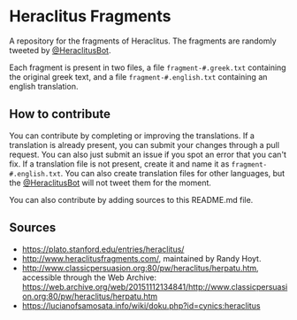 # Heraclitus Fragments

A repository for the fragments of Heraclitus. The fragments are randomly tweeted by [@HeraclitusBot](https://twitter.com/HeraclitusBot).

Each fragment is present in two files, a file `fragment-#.greek.txt` containing the original greek text, and a
file `fragment-#.english.txt` containing an english translation.

## How to contribute

You can contribute by completing or improving the translations. If a translation is already present, you can submit
your changes through a pull request. You can also just submit an issue if you spot an error that you can't fix. If a
translation file is not present, create it and name it as `fragment-#.english.txt`. You can also create translation
files for other languages, but the [@HeraclitusBot](https://twitter.com/HeraclitusBot) will not tweet them for the
moment.

You can also contribute by adding sources to this README.md file.

## Sources

* https://plato.stanford.edu/entries/heraclitus/
* http://www.heraclitusfragments.com/, maintained by Randy Hoyt.
* http://www.classicpersuasion.org:80/pw/heraclitus/herpatu.htm, accessible through the Web Archive: https://web.archive.org/web/20151112134841/http://www.classicpersuasion.org:80/pw/heraclitus/herpatu.htm
* https://lucianofsamosata.info/wiki/doku.php?id=cynics:heraclitus
